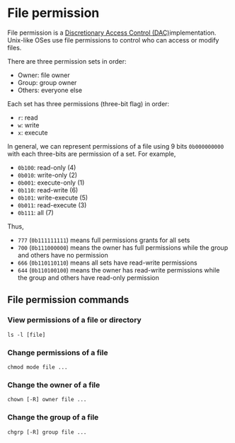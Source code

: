 # File permission

File permission is a [Discretionary Access Control (DAC)](dac.md)implementation. Unix-like OSes use file permissions to control who can access or modify files.

There are three permission sets in order:
- Owner: file owner
- Group: group owner
- Others: everyone else

Each set has three permissions (three-bit flag) in order:
- `r`: read
- `w`: write
- `x`: execute

In general, we can represent permissions of a file using 9 bits `0b000000000` with each three-bits are permission of a set. For example,
- `0b100`: read-only (4)
- `0b010`: write-only (2)
- `0b001`: execute-only (1)
- `0b110`: read-write (6)
- `0b101`: write-execute (5)
- `0b011`: read-execute (3)
- `0b111`: all (7)

Thus, 
- `777` (`0b111111111`) means full permissions grants for all sets
- `700` (`0b111000000`) means the owner has full permissions while the group and others have no permission
- `666` (`0b110110110`) means all sets have read-write permissions
- `644` (`0b110100100`) means the owner has read-write permissions while the group and others have read-only permission

## File permission commands

### View permissions of a file or directory

`ls -l [file]`

### Change permissions of a file

`chmod mode file ...`

### Change the owner of a file

`chown [-R] owner file ...`

### Change the group of a file

`chgrp [-R] group file ...`